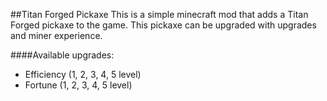 ##Titan Forged Pickaxe
This is a simple minecraft mod that adds a Titan Forged pickaxe to the game.
This pickaxe can be upgraded with upgrades and miner experience.

####Available upgrades:
* Efficiency (1, 2, 3, 4, 5 level)
* Fortune (1, 2, 3, 4, 5 level)